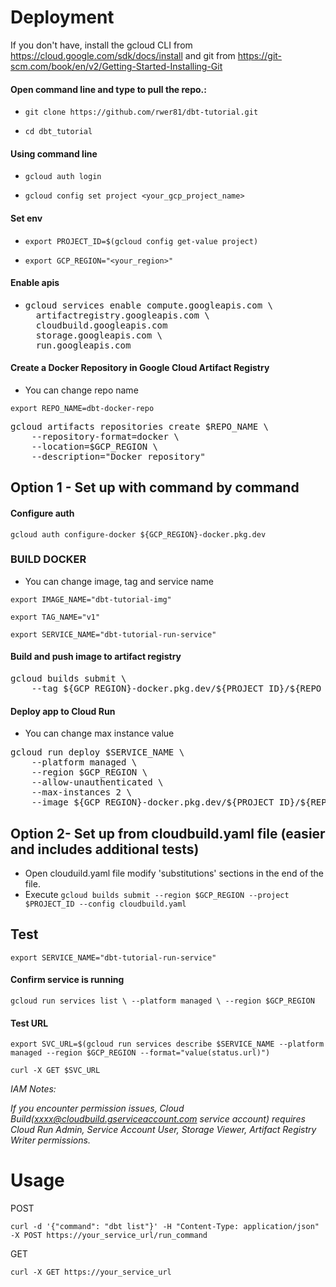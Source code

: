 # Deployment

If you don't have, install the gcloud CLI from https://cloud.google.com/sdk/docs/install and git from https://git-scm.com/book/en/v2/Getting-Started-Installing-Git

#### Open command line and type to pull the repo.:

- `git clone https://github.com/rwer81/dbt-tutorial.git`

- `cd dbt_tutorial`

#### Using command line

- `gcloud auth login`

- `gcloud config set project <your_gcp_project_name>`

#### Set env
- `export PROJECT_ID=$(gcloud config get-value project)`

- `export GCP_REGION="<your_region>" `


#### Enable apis

- <pre>gcloud services enable compute.googleapis.com \
    artifactregistry.googleapis.com \
    cloudbuild.googleapis.com 
    storage.googleapis.com \
    run.googleapis.com</pre>

#### Create a Docker Repository in Google Cloud Artifact Registry
* You can change repo name

`export REPO_NAME=dbt-docker-repo`

<pre>gcloud artifacts repositories create $REPO_NAME \
    --repository-format=docker \
    --location=$GCP_REGION \
    --description="Docker repository"</pre>

## Option 1 - Set up with command by command

#### Configure auth
`gcloud auth configure-docker ${GCP_REGION}-docker.pkg.dev`

### BUILD DOCKER 
* You can change image, tag and service name

`export IMAGE_NAME="dbt-tutorial-img"`

`export TAG_NAME="v1"`

`export SERVICE_NAME="dbt-tutorial-run-service"`


#### Build and push image to artifact registry 
<pre>gcloud builds submit \
    --tag ${GCP_REGION}-docker.pkg.dev/${PROJECT_ID}/${REPO_NAME}/${IMAGE_NAME}:${TAG_NAME}</pre>

#### Deploy app to Cloud Run
* You can change max instance value

<pre>gcloud run deploy $SERVICE_NAME \
    --platform managed \
    --region $GCP_REGION \
    --allow-unauthenticated \
    --max-instances 2 \
    --image ${GCP_REGION}-docker.pkg.dev/${PROJECT_ID}/${REPO_NAME}/${IMAGE_NAME}:${TAG_NAME}</pre>

## Option 2- Set up from cloudbuild.yaml file (easier and includes additional tests)
  - Open clouduild.yaml file modify 'substitutions' sections in the end of the file.
  - Execute `gcloud builds submit --region $GCP_REGION --project $PROJECT_ID --config cloudbuild.yaml`

## Test
`export SERVICE_NAME="dbt-tutorial-run-service"`

#### Confirm service is running
`gcloud run services list \
    --platform managed \
    --region $GCP_REGION`

#### Test URL
`export SVC_URL=$(gcloud run services describe $SERVICE_NAME --platform managed --region $GCP_REGION --format="value(status.url)")`

`curl -X GET $SVC_URL`

_IAM Notes:_

_If you encounter permission issues, Cloud Build(xxxx@cloudbuild.gserviceaccount.com service account) requires Cloud Run Admin, Service Account User, Storage Viewer, Artifact Registry Writer permissions._

# Usage

POST

`curl -d '{"command": "dbt list"}' -H "Content-Type: application/json" -X POST https://your_service_url/run_command`

GET

`curl -X GET https://your_service_url`
